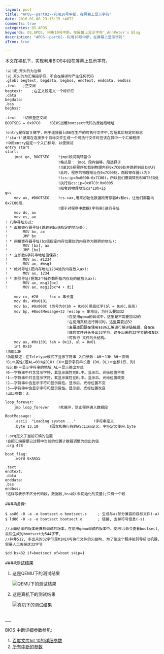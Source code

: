 ```yaml
---
layout: post
title: "APOS--part02--利用10号中断，在屏幕上显示字符"
date: 2016-01-08 23:15:15 +4672
comments: true
categories: OS APOS
keywords: OS,APOS,'利用10号中断，在屏幕上显示字符',AnnPeter's Blog
description: "APOS--part02--利用10号中断，在屏幕上显示字符"
zTree: true

---
```

本文在裸机下，实现利用BIOS中段在屏幕上显示字符。
<!-- more -->

```vim
!以!或;开头的为注释
!以.开头的为汇编指示符，不会在编译时产生任何代码
.globl begtext, begdata, begbss, endtext, enddata, endbss
.text	;正文段
begtext:	;在正文段定义一个标识符
.data
begdata:
.bss
begbss:

.text	!切换至正文段
BOOTSEG = 0x07C0	!BIOS加载bootsect代码的原始段地址

!entry是保留关键字，用于连接器ld86在生产的可执行文件中,包括其后制定的标志
!'start'通常在连接多个目标文件生成一个可执行文件时应该在其中一个汇编程序
!中用entry指定一个入口标号，以便调试
entry start
start:
	jmpi go, BOOTSEG	!jmpi段间跳转指令
						!格式是： jmpi 段内偏移，段选择子
						!当BIOS把程序加载到物理内存0x7C00处并跳转到该处执行
						!此时，程序的物理地址在0x7C00处，而段寄存器cs为0
						!(cs:ip=0x0000:0x7C00)，所以我们要跳转到BOOTSEG处
						!执行后cs:ip=0x07C0:0x0005
						!指令的物理地址cs*10h+ip
go:
	mov ax, #BOOTSEG	!cs->ax,用来初始化数据段寄存器ds和es，让他们都指向0x7C00段，
						!便于对程序中数据(字符串)进行寻址
	mov ds, ax
	mov es, ax
! 几种寻址方式:
! * 直接寄存器寻址(跳转到bx值指定的地址处):
!       MOV bx, ax
!       JMP bx
! * 间接寄存器寻址(bx值指定内存位置处的内容作为跳转的地址):
!       MOV [bx], ax
!       JMP [bx]
! * 立即数&字符串地址值保存:
!       MOV ax, #1234
!       MOV ax, #msg1
! * 绝对寻址(把内存地址1234处的内容放入ax):
!       MOV ax, 1234
! * 索引寻址(把第2个操作数所指内存处的值放入ax):
!       MOV ax, msg1[bx]
!       MOV ax, msg1[bx*4 + di]

	mov cx, #20		!cx = 串长度
	mov dx, #0x0101
	mov bx, #0x000C	!页号为0(bh = 0x00)黑底红字(bl = 0x0C,高亮)
	mov bp, #BootMessage+32	!es:bp = 串地址，为什么要加32
							!在使用qemu的调试中，这里是不需要加32的
							!在使用真机进行调试时，这里需要加32
						    !主要原因跟在使用as86汇编进行编译链接后，会在生
							!成的文件开头多出32字节，这多出来的32字节是MINIX
							!可执行 文件的头结构。
	mov ax, #0x1301	!ah = 0x13, al = 0x01
	int 0x10
!功能13H
!功能描述：在Teletype模式下显示字符串 入口参数：AH＝13H BH＝页码
!BL＝属性(若AL=00H或01H) CX＝显示字符串长度 (DH、DL)＝坐标(行、列)
!ES:BP＝显示字符串的地址 AL＝显示输出方式
!0——字符串中只含显示字符，其显示属性在BL中。显示后，光标位置不变
!1——字符串中只含显示字符，其显示属性在BL中。显示后，光标位置改变
!2——字符串中含显示字符和显示属性。显示后，光标位置不变
!3——字符串中含显示字符和显示属性。显示后，光标位置改变
!出口参数：无

loop_forever:
	jmp loop_forever	!死循环，防止程序进入数据段

BootMessage:
	.ascii  "Loading system ..."		!字符串定义
	.byte 13,10		!回车和换行符的ASCII码定义，字符定义使用.byte

!.org定义了当前汇编的位置
!会把汇编器便已过程中当前的位置计数器调整为给出的值
.org 478

boot_flag:
	.word 0xAA55

.text
endtext:
.data
enddata:
.bss
endbss:
!这样写表示不区分代码段，数据段,bss段(未初始化的变量);只有一个段
```

####编译:
```vim
$ as86 -0 -a -o bootsect.o bootsect.s     ; 生成与as部分兼容的目标文件(-a)
$ ld86 -0 -s -o bootsect bootsect.o       ; 链接, 去掉符号信息(-s)

//上面给出的版本是真机调试的版本，在使用qemu调试的版本中，使用ll命令查看bootsect,最后生成的bootsect为544字节,
//并非512, 多出来的32字节是MINIX可执行文件的头结构, 为了使这个程序能引导启动机器,需要人工去掉这32字节

$dd bs=32 if=bootsect of=boot skip=1

```


####测试结果
 1. 这是QEMU下的测试结果

	![QEMU下的测试结果](http://localhost/upload/2016/JAN/23/imgs/1453569831.png)
 2. 这是真机下的测试结果

 	![真机下的测试结果](http://localhost/upload/2016/JAN/23/imgs/1453570778.png)

</br>
___

BIOS 中断详细参数参见:<br>
1. [百度文库Int 10的详细参数](http://wenku.baidu.com/link?url=b33px-tPBF8TKPpmacQ4-yI2Fe6GkZ7m6zVXa4G8-lBFoXFHYg4CYn4bRJaV4T3AVbGC3BD2AHDg-Rzx8JiiGJObqV7X_wQzZoh2mu3RWYy)<br>
2. [所有中断的参数](http://www.ctyme.com/intr/int.htm)<br>